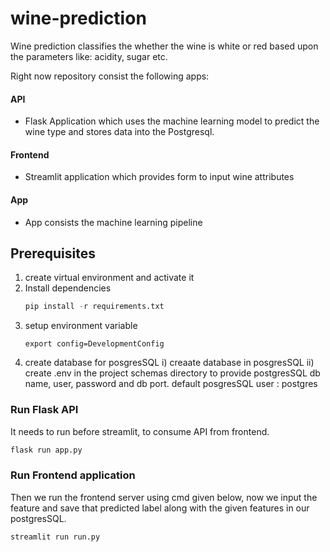 # wine-prediction
Wine prediction classifies the whether the wine is white or red based upon the parameters like: acidity, sugar etc.

Right now repository consist the following apps:

#### API
- Flask Application which uses the machine learning model to predict the wine type and stores data into the Postgresql. 

#### Frontend
- Streamlit application which provides form to input wine attributes

#### App
- App consists the machine learning pipeline

## Prerequisites 
1. create virtual environment and activate it
2. Install dependencies 
   ```python
   pip install -r requirements.txt
   ```
3. setup environment variable
   ```shell
   export config=DevelopmentConfig
   ```
4. create database for posgresSQL
   i) creaate database in posgresSQL
   ii) create .env in the project schemas directory to provide postgresSQL db name, user, password and db port.
   default posgresSQL user : postgres

### Run Flask API
It needs to run before streamlit, to consume API from frontend. 

   ```python
   flask run app.py
   ```


### Run Frontend application
Then we run the frontend server using cmd given below, now we input the feature and save that predicted label along with the given features in our postgresSQL.

   ```python
   streamlit run run.py
   ```
